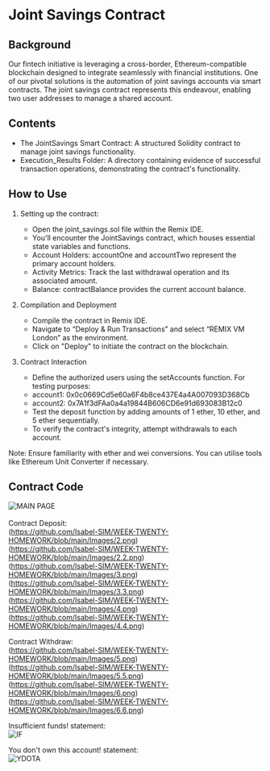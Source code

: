 <h1> Joint Savings Contract </h1>


## Background
Our fintech initiative is leveraging a cross-border, Ethereum-compatible blockchain designed to integrate seamlessly with financial institutions. One of our pivotal solutions is the automation of joint savings accounts via smart contracts. The joint savings contract represents this endeavour, enabling two user addresses to manage a shared account.

## Contents
- The JointSavings Smart Contract: A structured Solidity contract to manage joint savings functionality.
- Execution_Results Folder: A directory containing evidence of successful transaction operations, demonstrating the contract's functionality.

## How to Use

1. Setting up the contract:
   - Open the joint_savings.sol file within the Remix IDE.
   - You'll encounter the JointSavings contract, which houses essential state variables and functions.
   - Account Holders: accountOne and accountTwo represent the primary account holders.
   - Activity Metrics: Track the last withdrawal operation and its associated amount.
   - Balance: contractBalance provides the current account balance.
     
2. Compilation and Deployment
   - Compile the contract in Remix IDE.
   - Navigate to “Deploy & Run Transactions” and select “REMIX VM London” as the environment.
   - Click on "Deploy" to initiate the contract on the blockchain.

3. Contract Interaction
   - Define the authorized users using the setAccounts function. For testing purposes:
   - account1: 0x0c0669Cd5e60a6F4b8ce437E4a4A007093D368Cb
   - account2: 0x7A1f3dFAa0a4a19844B606CD6e91d693083B12c0
   - Test the deposit function by adding amounts of 1 ether, 10 ether, and 5 ether sequentially.
   - To verify the contract's integrity, attempt withdrawals to each account.

Note: Ensure familiarity with ether and wei conversions. You can utilise tools like Ethereum Unit Converter if necessary.

## Contract Code

![MAIN PAGE](https://github.com/Isabel-SIM/WEEK-TWENTY-HOMEWORK/blob/main/Images/1.png) <br>
<br>
Contract Deposit: <br>
(https://github.com/Isabel-SIM/WEEK-TWENTY-HOMEWORK/blob/main/Images/2.png) <br>
(https://github.com/Isabel-SIM/WEEK-TWENTY-HOMEWORK/blob/main/Images/2.2.png) <br>
(https://github.com/Isabel-SIM/WEEK-TWENTY-HOMEWORK/blob/main/Images/3.png) <br>
(https://github.com/Isabel-SIM/WEEK-TWENTY-HOMEWORK/blob/main/Images/3.3.png) <br>
(https://github.com/Isabel-SIM/WEEK-TWENTY-HOMEWORK/blob/main/Images/4.png) <br>
(https://github.com/Isabel-SIM/WEEK-TWENTY-HOMEWORK/blob/main/Images/4.4.png) <br>

Contract Withdraw: <br>
(https://github.com/Isabel-SIM/WEEK-TWENTY-HOMEWORK/blob/main/Images/5.png) <br>
(https://github.com/Isabel-SIM/WEEK-TWENTY-HOMEWORK/blob/main/Images/5.5.png) <br>
(https://github.com/Isabel-SIM/WEEK-TWENTY-HOMEWORK/blob/main/Images/6.png) <br>
(https://github.com/Isabel-SIM/WEEK-TWENTY-HOMEWORK/blob/main/Images/6.6.png) <br>


Insufficient funds! statement: <br>
![IF](https://github.com/Isabel-SIM/WEEK-TWENTY-HOMEWORK/blob/main/Images/7.png) <br>

You don't own this account! statement: <br>
![YDOTA](https://github.com/Isabel-SIM/WEEK-TWENTY-HOMEWORK/blob/main/Images/8.png) <br>
